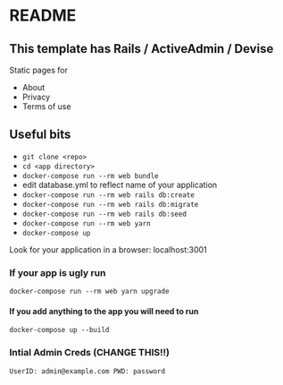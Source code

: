 # README
## This template has Rails / ActiveAdmin / Devise

Static pages for
- About
- Privacy
- Terms of use
## Useful bits
- ```git clone <repo>```
- ```cd <app directory>```
- ```docker-compose run --rm web bundle```
- edit database.yml to reflect name of your application
- ```docker-compose run --rm web rails db:create```
- ```docker-compose run --rm web rails db:migrate```
- ```docker-compose run --rm web rails db:seed```
- ```docker-compose run --rm web yarn```
- ```docker-compose up```

Look for your application in a browser: localhost:3001

### If your app is ugly run
```docker-compose run --rm web yarn upgrade```

#### If you add anything to the app you will need to run
```docker-compose up --build```

### Intial Admin Creds (CHANGE THIS!!)
```UserID: admin@example.com PWD: password```
